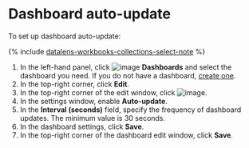 # Dashboard auto-update

To set up dashboard auto-update:


{% include [datalens-workbooks-collections-select-note](../../../_includes/datalens/operations/datalens-workbooks-collections-select-note.md) %}


1. In the left-hand panel, click ![image](../../../_assets/datalens/dashboard-0523.svg) **Dashboards** and select the dashboard you need. If you do not have a dashboard, [create one](create.md).
1. In the top-right corner, click **Edit**.
1. In the top-right corner of the edit window, click ![image](../../../_assets/settings.svg).
1. In the settings window, enable **Auto-update**.
1. In the **Interval (seconds)** field, specify the frequency of dashboard updates. The minimum value is 30 seconds.
1. In the dashboard settings, click **Save**.
1. In the top-right corner of the dashboard edit window, click **Save**.